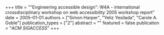 +++
title = "\"Engineering accessible design\": W4A - international crossdisciplinary workshop on web accessibility 2005 workshop report"
date = 2005-01-01
authors = ["Simon Harper", "Yeliz Yesilada", "Carole A. Goble"]
publication_types = ["2"]
abstract = ""
featured = false
publication = "*ACM SIGACCESS*"
+++

